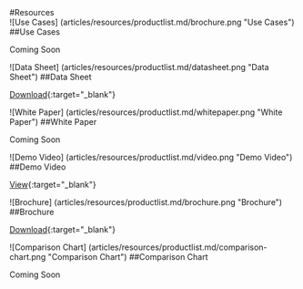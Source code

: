 <div class="resource-materials" markdown="1">
#Resources

<div class="resource-material-wrapper" markdown="1">
<div class="resource-box" markdown="1">
![Use Cases] (articles/resources/productlist.md/brochure.png "Use Cases")
##Use Cases


<span class="disabled">Coming Soon</span>
</div>

<div class="resource-box" markdown="1">
![Data Sheet] (articles/resources/productlist.md/datasheet.png "Data Sheet")
##Data Sheet


[Download](articles/resources/resourcematerial/reflectionnetwork.md/ReflectionNetwork.pdf){:target="_blank"}
</div>

<div class="resource-box" markdown="1">
![White Paper] (articles/resources/productlist.md/whitepaper.png "White Paper")
##White Paper


<span class="disabled">Coming Soon</span>
</div>

<div class="resource-box" markdown="1">
![Demo Video] (articles/resources/productlist.md/video.png "Demo Video")
##Demo Video


[View](https://youtu.be/aUi5cdS12jc){:target="_blank"}
</div>

<div class="resource-box" markdown="1">
![Brochure] (articles/resources/productlist.md/brochure.png "Brochure")
##Brochure


[Download](articles/resources/resourcematerial/reflectionnetwork.md/reflectionnetwork-brochure.pdf){:target="_blank"}
</div>

<div class="resource-box" markdown="1">
![Comparison Chart] (articles/resources/productlist.md/comparison-chart.png "Comparison Chart")
##Comparison Chart


<span class="disabled">Coming Soon</span>
</div>
</div>
</div>